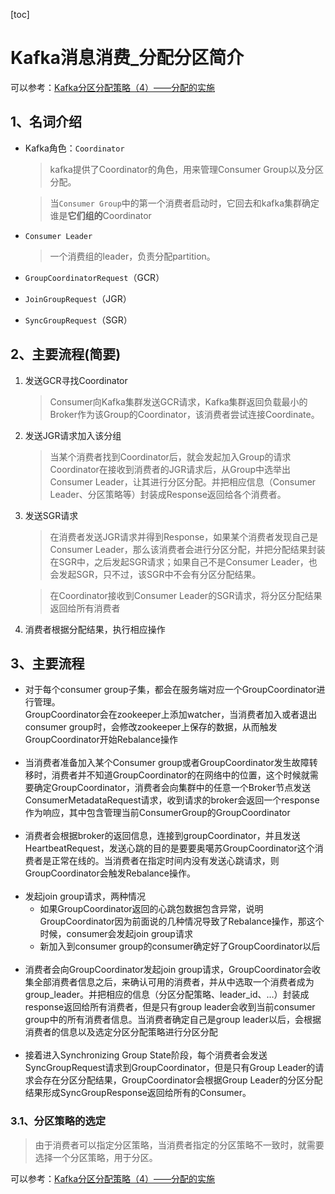 [toc]

# Kafka消息消费_分配分区简介

可以参考：[Kafka分区分配策略（4）——分配的实施](https://blog.csdn.net/u013256816/article/details/81123907)

## 1、名词介绍
- Kafka角色：`Coordinator`
    > kafka提供了Coordinator的角色，用来管理Consumer Group以及分区分配。

    > 当`Consumer Group`中的第一个消费者启动时，它回去和kafka集群确定谁是<b>它们组的</b>Coordinator

- `Consumer Leader`
    > 一个消费组的leader，负责分配partition。

- `GroupCoordinatorRequest`（GCR）
- `JoinGroupRequest`（JGR）
- `SyncGroupRequest`（SGR）
## 2、主要流程(简要)
1. 发送GCR寻找Coordinator
    > Consumer向Kafka集群发送GCR请求，Kafka集群返回负载最小的Broker作为该Group的Coordinator，该消费者尝试连接Coordinate。
2. 发送JGR请求加入该分组
    > 当某个消费者找到Coordinator后，就会发起加入Group的请求<br>
    > Coordinator在接收到消费者的JGR请求后，从Group中选举出Consumer Leader，让其进行分区分配。并把相应信息（Consumer Leader、分区策略等）封装成Response返回给各个消费者。
3. 发送SGR请求
    > 在消费者发送JGR请求并得到Response，如果某个消费者发现自己是Consumer Leader，那么该消费者会进行分区分配，并把分配结果封装在SGR中，之后发起SGR请求；如果自己不是Consumer Leader，也会发起SGR，只不过，该SGR中不会有分区分配结果。<br>

    > 在Coordinator接收到Consumer Leader的SGR请求，将分区分配结果返回给所有消费者
4. 消费者根据分配结果，执行相应操作

## 3、主要流程
- 对于每个consumer group子集，都会在服务端对应一个GroupCoordinator进行管理。<br>GroupCoordinator会在zookeeper上添加watcher，当消费者加入或者退出consumer group时，会修改zookeeper上保存的数据，从而触发GroupCoordinator开始Rebalance操作
<br><br>
- 当消费者准备加入某个Consumer group或者GroupCoordinator发生故障转移时，消费者并不知道GroupCoordinator的在网络中的位置，这个时候就需要确定GroupCoordinator，消费者会向集群中的任意一个Broker节点发送ConsumerMetadataRequest请求，收到请求的broker会返回一个response作为响应，其中包含管理当前ConsumerGroup的GroupCoordinator
<br><br>
- 消费者会根据broker的返回信息，连接到groupCoordinator，并且发送HeartbeatRequest，发送心跳的目的是要要奥噶苏GroupCoordinator这个消费者是正常在线的。当消费者在指定时间内没有发送心跳请求，则GroupCoordinator会触发Rebalance操作。
<br><br>
- 发起join group请求，两种情况
    - 如果GroupCoordinator返回的心跳包数据包含异常，说明GroupCoordinator因为前面说的几种情况导致了Rebalance操作，那这个时候，consumer会发起join group请求
    - 新加入到consumer group的consumer确定好了GroupCoordinator以后
<br><br>
- 消费者会向GroupCoordinator发起join group请求，GroupCoordinator会收集全部消费者信息之后，来确认可用的消费者，并从中选取一个消费者成为group_leader。并把相应的信息（分区分配策略、leader_id、…）封装成response返回给所有消费者，但是只有group leader会收到当前consumer group中的所有消费者信息。当消费者确定自己是group leader以后，会根据消费者的信息以及选定分区分配策略进行分区分配
<br><br>
- 接着进入Synchronizing Group State阶段，每个消费者会发送SyncGroupRequest请求到GroupCoordinator，但是只有Group Leader的请求会存在分区分配结果，GroupCoordinator会根据Group Leader的分区分配结果形成SyncGroupResponse返回给所有的Consumer。


### 3.1、分区策略的选定
> 由于消费者可以指定分区策略，当消费者指定的分区策略不一致时，就需要选择一个分区策略，用于分区。

可以参考：[Kafka分区分配策略（4）——分配的实施](https://blog.csdn.net/u013256816/article/details/81123907)

